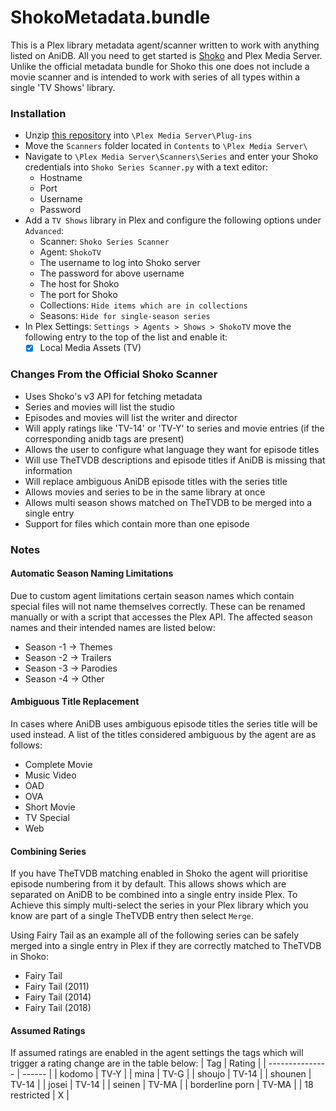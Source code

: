 ShokoMetadata.bundle
====================
This is a Plex library metadata agent/scanner written to work with anything listed on AniDB. All you need to get started is [Shoko](https://shokoanime.com/) and Plex Media Server. Unlike the official metadata bundle for Shoko this one does not include a movie scanner and is intended to work with series of all types within a single 'TV Shows' library.

### Installation
- Unzip [this repository](https://github.com/natyusha/ShokoMetadata.bundle/archive/refs/heads/master.zip) into `\Plex Media Server\Plug-ins`
- Move the `Scanners` folder located in `Contents` to `\Plex Media Server\`
- Navigate to `\Plex Media Server\Scanners\Series` and enter your Shoko credentials into `Shoko Series Scanner.py` with a text editor:
	- Hostname
	- Port
	- Username
	- Password
- Add a `TV Shows` library in Plex and configure the following options under `Advanced`:
	- Scanner: `Shoko Series Scanner`
	- Agent: `ShokoTV`
	- The username to log into Shoko server
	- The password for above username
	- The host for Shoko
	- The port for Shoko
	- Collections: `Hide items which are in collections`
	- Seasons: `Hide for single-season series`
- In Plex Settings: `Settings > Agents > Shows > ShokoTV` move the following entry to the top of the list and enable it:
	- [x] Local Media Assets (TV)

### Changes From the Official Shoko Scanner
- Uses Shoko's v3 API for fetching metadata
- Series and movies will list the studio
- Episodes and movies will list the writer and director
- Will apply ratings like 'TV-14' or 'TV-Y' to series and movie entries (if the corresponding anidb tags are present)
- Allows the user to configure what language they want for episode titles
- Will use TheTVDB descriptions and episode titles if AniDB is missing that information
- Will replace ambiguous AniDB episode titles with the series title
- Allows movies and series to be in the same library at once
- Allows multi season shows matched on TheTVDB to be merged into a single entry
- Support for files which contain more than one episode

### Notes
#### Automatic Season Naming Limitations
Due to custom agent limitations certain season names which contain special files will not name themselves correctly. These can be renamed manually or with a script that accesses the Plex API. The affected season names and their intended names are listed below:
- Season -1 → Themes
- Season -2 → Trailers
- Season -3 → Parodies
- Season -4 → Other

#### Ambiguous Title Replacement
In cases where AniDB uses ambiguous episode titles the series title will be used instead. A list of the titles considered ambiguous by the agent are as follows: 
- Complete Movie
- Music Video
- OAD
- OVA
- Short Movie
- TV Special
- Web

#### Combining Series
If you have TheTVDB matching enabled in Shoko the agent will prioritise episode numbering from it by default. This allows shows which are separated on AniDB to be combined into a single entry inside Plex. To Achieve this simply multi-select the series in your Plex library which you know are part of a single TheTVDB entry then select `Merge`.

Using Fairy Tail as an example all of the following series can be safely merged into a single entry in Plex if they are correctly matched to TheTVDB in Shoko:
- Fairy Tail
- Fairy Tail (2011)
- Fairy Tail (2014)
- Fairy Tail (2018)

#### Assumed Ratings
If assumed ratings are enabled in the agent settings the tags which will trigger a rating change are in the table below:
| Tag             | Rating |
| --------------- | ------ |
| kodomo          | TV-Y   |
| mina            | TV-G   |
| shoujo          | TV-14  |
| shounen         | TV-14  |
| josei           | TV-14  |
| seinen          | TV-MA  |
| borderline porn | TV-MA  |
| 18 restricted   | X 	   |
